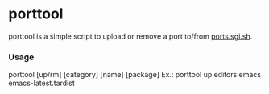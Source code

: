 # porttool

porttool is a simple script to upload or remove a port to/from [ports.sgi.sh](http://ports.sgi.sh).

### Usage

porttool [up/rm] [category] [name] [package]
Ex.: porttool up editors emacs emacs-latest.tardist

